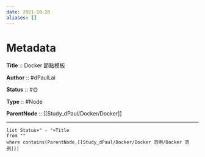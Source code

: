 ```yaml
---
date: 2021-10-28
aliases: []
---
```


# Metadata

**Title** :: Docker 節點模板

**Author** :: #dPaulLai

**Status** :: #🌞 

**Type** :: #Node

**ParentNode** :: [[Study_dPaul/Docker/Docker]]

---

```dataview
list Status+" - "+Title
from ""
where contains(ParentNode,[[Study_dPaul/Docker/Docker 范例/Docker 范例]])
```